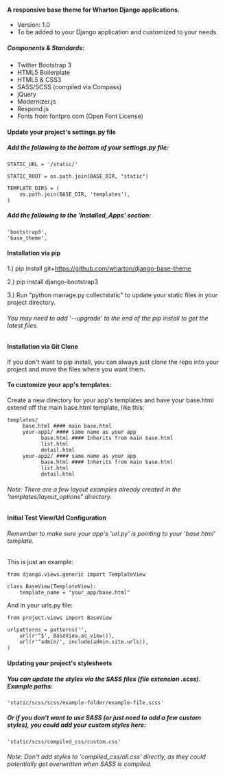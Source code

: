#### A responsive base theme for Wharton Django applications.
- Version: 1.0
- To be added to your Django application and customized to your needs.

##### Components & Standards: 
- Twitter Bootstrap 3
- HTML5 Boilerplate 
- HTML5 & CSS3
- SASS/SCSS (compiled via Compass)
- jQuery
- Modernizer.js
- Respond.js
- Fonts from fontpro.com (Open Font License)

#### Update your project's settings.py file

##### Add the following to the bottom of your settings.py file:

<pre><code>STATIC_URL = '/static/'

STATIC_ROOT = os.path.join(BASE_DIR, "static")

TEMPLATE_DIRS = (
    os.path.join(BASE_DIR, 'templates'),
)
</code></pre>

##### Add the following to the 'Installed_Apps' section: 

<pre><code>'bootstrap3',
'base_theme',
</code></pre>

#### Installation via pip

1.) pip install git+https://github.com/wharton/django-base-theme
	
2.) pip install django-bootstrap3 

3.) Run "python manage.py collectstatic" to update your static files in your project directory.

###### You may need to add '--upgrade' to the end of the pip install to get the latest files.

#### Installation via Git Clone

If you don't want to pip install, you can always just clone the repo into your project and move
the files where you want them.

#### To customize your app's templates:
		
Create a new directory for your app's templates and have your base.html extend off the main base.html template, like this:

<pre><code>templates/
     base.html #### main base.html
     your-app1/ #### same name as your app
           base.html #### Inherits from main base.html
           list.html
           detail.html
     your-app2/ #### same name as your app
           base.html #### Inherits from main base.html 
           list.html
           detail.html
</code></pre>
           
###### Note: There are a few layout examples already created in the 'templates/layout_options" directory.

#### Initial Test View/Url Configuration

###### Remember to make sure your app's 'url.py' is pointing to your 'base.html' template.

This is just an example:

<pre><code>from django.views.generic import TemplateView

class BaseView(TemplateView):
    template_name = "your_app/base.html" 
</code></pre>
    
And in your urls.py file:

<pre><code>from project.views import BaseView

urlpatterns = patterns('',
    url(r'^$', BaseView.as_view()),
    url(r'^admin/', include(admin.site.urls)),
)
</code></pre>

#### Updating your project's stylesheets

##### You can update the styles via the SASS files (file extension .scss). Example paths:

<pre><code>'static/scss/scss/example-folder/example-file.scss'</code></pre>

##### Or if you don't want to use SASS (or just need to add a few custom styles), you could add your custom styles here:

<pre><code>'static/scss/compiled_css/custom.css'</code></pre>

###### Note: Don't add styles to 'compiled_css/all.css' directly, as they could potentially get overwritten when SASS is compiled. 
